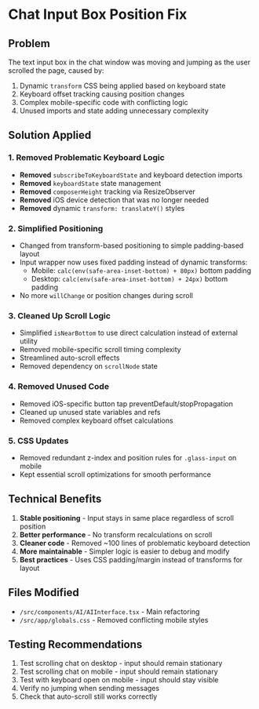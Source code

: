 # Chat Input Box Position Fix

## Problem
The text input box in the chat window was moving and jumping as the user scrolled the page, caused by:
1. Dynamic `transform` CSS being applied based on keyboard state
2. Keyboard offset tracking causing position changes
3. Complex mobile-specific code with conflicting logic
4. Unused imports and state adding unnecessary complexity

## Solution Applied

### 1. Removed Problematic Keyboard Logic
- **Removed** `subscribeToKeyboardState` and keyboard detection imports
- **Removed** `keyboardState` state management
- **Removed** `composerHeight` tracking via ResizeObserver
- **Removed** iOS device detection that was no longer needed
- **Removed** dynamic `transform: translateY()` styles

### 2. Simplified Positioning
- Changed from transform-based positioning to simple padding-based layout
- Input wrapper now uses fixed padding instead of dynamic transforms:
  - Mobile: `calc(env(safe-area-inset-bottom) + 80px)` bottom padding
  - Desktop: `calc(env(safe-area-inset-bottom) + 24px)` bottom padding
- No more `willChange` or position changes during scroll

### 3. Cleaned Up Scroll Logic
- Simplified `isNearBottom` to use direct calculation instead of external utility
- Removed mobile-specific scroll timing complexity
- Streamlined auto-scroll effects
- Removed dependency on `scrollNode` state

### 4. Removed Unused Code
- Removed iOS-specific button tap preventDefault/stopPropagation
- Cleaned up unused state variables and refs
- Removed complex keyboard offset calculations

### 5. CSS Updates
- Removed redundant z-index and position rules for `.glass-input` on mobile
- Kept essential scroll optimizations for smooth performance

## Technical Benefits
1. **Stable positioning** - Input stays in same place regardless of scroll position
2. **Better performance** - No transform recalculations on scroll
3. **Cleaner code** - Removed ~100 lines of problematic keyboard detection
4. **More maintainable** - Simpler logic is easier to debug and modify
5. **Best practices** - Uses CSS padding/margin instead of transforms for layout

## Files Modified
- `/src/components/AI/AIInterface.tsx` - Main refactoring
- `/src/app/globals.css` - Removed conflicting mobile styles

## Testing Recommendations
1. Test scrolling chat on desktop - input should remain stationary
2. Test scrolling chat on mobile - input should remain stationary
3. Test with keyboard open on mobile - input should stay visible
4. Verify no jumping when sending messages
5. Check that auto-scroll still works correctly

